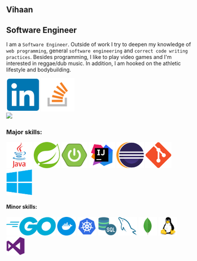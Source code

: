## Vihaan
## Software Engineer

I am a ```Software Engineer```. Outside of work I try to deepen my knowledge of ```web programming```, general ```software engineering``` and ```correct code writing practices```. Besides programming, I like to play video games and I'm interested in reggae/dub music. In addition, I am hooked on the athletic lifestyle and bodybuilding.


<a href="https://www.linkedin.com/in/lukaszbiel/"><img src="/img/linkedin.svg" height="90"></a>  <a href="https://stackoverflow.com/users/8115355/travelervihaan/"><img src="/img/stackoverflow.png" height="90"></a><br>
<a href="https://www.codewars.com/users/TravelerVihaan"><img src="https://www.codewars.com/users/TravelerVihaan/badges/large"></a><br>

### Major skills:
<img src="/img/java.svg" height="70">  <img src="/img/spring.svg" height="70">   <img src="/img/spring-boot.png" height="70">  <img src="/img/intellij.webp" height="70">  <img src="/img/eclipse.svg" height="70">  <img src="/img/git.svg" height="70">  <img src="/img/windows.svg" height="70">

#### Minor skills:
<img src="/img/go.svg" height="50">  <img src="/img/docker.svg" height="50">  <img src="/img/kubernetes.svg" height="50">  <img src="/img/sql-server.png" height="50">  <img src="/img/mysql.svg" height="50">  <img src="/img/mongodb.svg" height="50">  <img src="/img/linux.svg" height="50">  <img src="/img/visualstudio.svg" height="50">
